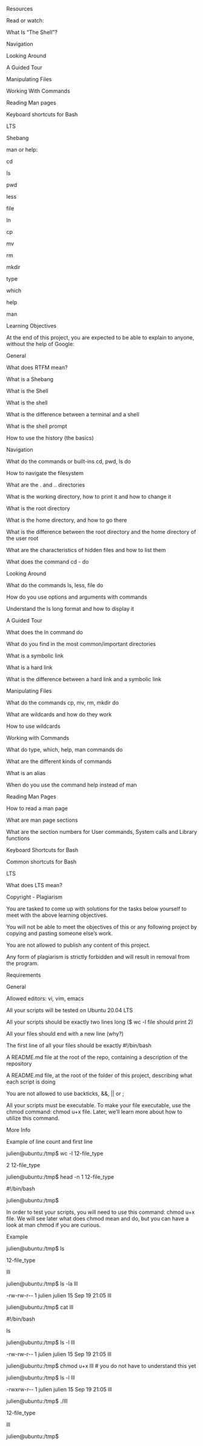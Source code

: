 Resources

Read or watch:



What Is “The Shell”?

Navigation

Looking Around

A Guided Tour

Manipulating Files

Working With Commands

Reading Man pages

Keyboard shortcuts for Bash

LTS

Shebang

man or help:



cd

ls

pwd

less

file

ln

cp

mv

rm

mkdir

type

which

help

man

Learning Objectives

At the end of this project, you are expected to be able to explain to anyone, without the help of Google:



General

What does RTFM mean?

What is a Shebang

What is the Shell

What is the shell

What is the difference between a terminal and a shell

What is the shell prompt

How to use the history (the basics)

Navigation

What do the commands or built-ins cd, pwd, ls do

How to navigate the filesystem

What are the . and .. directories

What is the working directory, how to print it and how to change it

What is the root directory

What is the home directory, and how to go there

What is the difference between the root directory and the home directory of the user root

What are the characteristics of hidden files and how to list them

What does the command cd - do

Looking Around

What do the commands ls, less, file do

How do you use options and arguments with commands

Understand the ls long format and how to display it

A Guided Tour

What does the ln command do

What do you find in the most common/important directories

What is a symbolic link

What is a hard link

What is the difference between a hard link and a symbolic link

Manipulating Files

What do the commands cp, mv, rm, mkdir do

What are wildcards and how do they work

How to use wildcards

Working with Commands

What do type, which, help, man commands do

What are the different kinds of commands

What is an alias

When do you use the command help instead of man

Reading Man Pages

How to read a man page

What are man page sections

What are the section numbers for User commands, System calls and Library functions

Keyboard Shortcuts for Bash

Common shortcuts for Bash

LTS

What does LTS mean?

Copyright - Plagiarism

You are tasked to come up with solutions for the tasks below yourself to meet with the above learning objectives.

You will not be able to meet the objectives of this or any following project by copying and pasting someone else’s work.

You are not allowed to publish any content of this project.

Any form of plagiarism is strictly forbidden and will result in removal from the program.

Requirements

General

Allowed editors: vi, vim, emacs

All your scripts will be tested on Ubuntu 20.04 LTS

All your scripts should be exactly two lines long ($ wc -l file should print 2)

All your files should end with a new line (why?)

The first line of all your files should be exactly #!/bin/bash

A README.md file at the root of the repo, containing a description of the repository

A README.md file, at the root of the folder of this project, describing what each script is doing

You are not allowed to use backticks, &&, || or ;

All your scripts must be executable. To make your file executable, use the chmod command: chmod u+x file. Later, we’ll learn more about how to utilize this command.

More Info

Example of line count and first line



julien@ubuntu:/tmp$ wc -l 12-file_type

2 12-file_type

julien@ubuntu:/tmp$ head -n 1 12-file_type

#!/bin/bash

julien@ubuntu:/tmp$

In order to test your scripts, you will need to use this command: chmod u+x file. We will see later what does chmod mean and do, but you can have a look at man chmod if you are curious.



Example



julien@ubuntu:/tmp$ ls

12-file_type

lll

julien@ubuntu:/tmp$ ls -la lll

-rw-rw-r-- 1 julien julien 15 Sep 19 21:05 lll

julien@ubuntu:/tmp$ cat lll

#!/bin/bash

ls

julien@ubuntu:/tmp$ ls -l lll

-rw-rw-r-- 1 julien julien 15 Sep 19 21:05 lll

julien@ubuntu:/tmp$ chmod u+x lll # you do not have to understand this yet

julien@ubuntu:/tmp$ ls -l lll

-rwxrw-r-- 1 julien julien 15 Sep 19 21:05 lll

julien@ubuntu:/tmp$ ./lll

12-file_type

lll

julien@ubuntu:/tmp$ 
